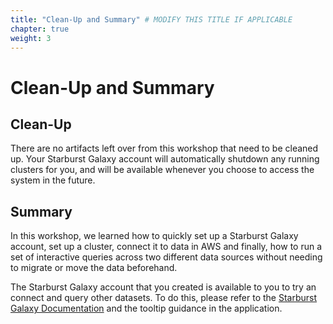 ```yaml
---
title: "Clean-Up and Summary" # MODIFY THIS TITLE IF APPLICABLE
chapter: true
weight: 3
---
```


# Clean-Up and Summary

## Clean-Up

There are no artifacts left over from this workshop that need to be cleaned up. Your Starburst Galaxy account will automatically shutdown any running clusters for you, and will be available whenever you choose to access the system in the future.

## Summary
In this workshop, we learned how to quickly set up a Starburst Galaxy account, set up a cluster, connect it to data in AWS and finally, how to run a set of interactive queries across two different data sources without needing to migrate or move the data beforehand.

The Starburst Galaxy account that you created is available to you to try an connect and query other datasets. To do this, please refer to the [Starburst Galaxy Documentation](https://docs.starburst.io/starburst-galaxy/get-started/index.html) and the tooltip guidance in the application.